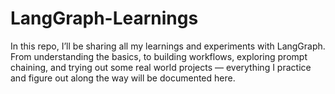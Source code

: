 # LangGraph-Learnings
In this repo, I’ll be sharing all my learnings and experiments with LangGraph. 
From understanding the basics, to building workflows, exploring prompt chaining, and trying out some real world projects — everything I practice and figure out along the way will be documented here.

